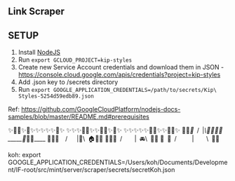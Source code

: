 ## Link Scraper

## SETUP

1. Install [NodeJS](nodejs.org)
2. Run `export GCLOUD_PROJECT=kip-styles`
3. Create new Service Account credentials and download them in JSON - https://console.cloud.google.com/apis/credentials?project=kip-styles
4. Add .json key to /secrets directory
5. Run `export GOOGLE_APPLICATION_CREDENTIALS=/path/to/secrets/Kip\ Styles-5254d59edb89.json`


Ref: https://github.com/GoogleCloudPlatform/nodejs-docs-samples/blob/master/README.md#prerequisites

✨🌟🌟✨🌟✨✨✨✨✨🌟✨
✨✨✨🌙🌟✨✨🌟🌟✨🌟✨
✨✨✨✨⁣✨🌟🌟✨✨🌟🌟✨
🏢🏤_🏬_ / |_\🏫🏢🌳🌳
_____🚋_🚗__🚕______
🏡⁣🏥🏦  /   |🚖\ 🏠🌳🏡
🏡🏡🏪 /    | 🚘\ 🏪🏨
💒 🏨 /     |    \ 🏡🏩

koh: export GOOGLE_APPLICATION_CREDENTIALS=/Users/koh/Documents/Development/IF-root/src/mint/server/scraper/secrets/secretKoh.json